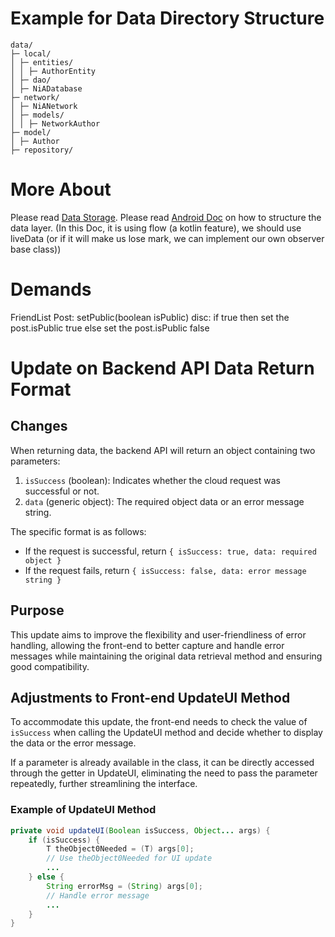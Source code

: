 # Example for Data Directory Structure

```plain text
data/
├─ local/
│ ├─ entities/
│ │ ├─ AuthorEntity
│ ├─ dao/
│ ├─ NiADatabase
├─ network/
│ ├─ NiANetwork
│ ├─ models/
│ │ ├─ NetworkAuthor
├─ model/
│ ├─ Author
├─ repository/
```

# More About

Please read [Data Storage](https://developer.android.com/training/data-storage).
Please read [Android Doc](https://developer.android.com/topic/architecture/data-layer/offline-first) on how to structure the data layer. (In this Doc, it is using flow (a kotlin feature), we should use liveData (or if it will make us lose mark, we can implement our own observer base class))

# Demands

FriendList
Post: setPublic(boolean isPublic) disc: if true then set the post.isPublic true else set the post.isPublic false

# Update on Backend API Data Return Format

## Changes

When returning data, the backend API will return an object containing two parameters:

1. `isSuccess` (boolean): Indicates whether the cloud request was successful or not.
2. `data` (generic object): The required object data or an error message string.

The specific format is as follows:

- If the request is successful, return `{ isSuccess: true, data: required object }`
- If the request fails, return `{ isSuccess: false, data: error message string }`

## Purpose

This update aims to improve the flexibility and user-friendliness of error handling, allowing the front-end to better capture and handle error messages while maintaining the original data retrieval method and ensuring good compatibility.

## Adjustments to Front-end UpdateUI Method

To accommodate this update, the front-end needs to check the value of `isSuccess` when calling the UpdateUI method and decide whether to display the data or the error message.

If a parameter is already available in the class, it can be directly accessed through the getter in UpdateUI, eliminating the need to pass the parameter repeatedly, further streamlining the interface.

### Example of UpdateUI Method

```java
private void updateUI(Boolean isSuccess, Object... args) {
    if (isSuccess) {
        T theObject0Needed = (T) args[0];
        // Use theObject0Needed for UI update
        ...
    } else {
        String errorMsg = (String) args[0];
        // Handle error message
        ...
    }
}
